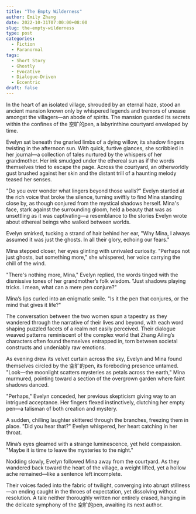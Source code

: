 ```yaml
---
title: "The Empty Wilderness"
author: Emily Zhang
date: 2022-10-31T07:00:00+08:00
slug: the-empty-wilderness
type: post
categories:
  - Fiction
  - Paranormal
tags:
  - Short Story
  - Ghostly
  - Evocative
  - Dialogue-Driven
  - Eccentric
draft: false
---
```


In the heart of an isolated village, shrouded by an eternal haze, stood an ancient mansion known only by whispered legends and tremors of unease amongst the villagers—an abode of spirits. The mansion guarded its secrets within the confines of the 空旷的pen, a labyrinthine courtyard enveloped by time.

Evelyn sat beneath the gnarled limbs of a dying willow, its shadow fingers twisting in the afternoon sun. With quick, furtive glances, she scribbled in her journal—a collection of tales nurtured by the whispers of her grandmother. Her ink smudged under the ethereal sun as if the words themselves tried to escape the page. Across the courtyard, an otherworldly gust brushed against her skin and the distant trill of a haunting melody teased her senses.

"Do you ever wonder what lingers beyond those walls?" Evelyn startled at the rich voice that broke the silence, turning swiftly to find Mina standing close by, as though conjured from the mystical shadows herself. Mina's face, stark against the surrounding gloom, held a beauty that was as unsettling as it was captivating—a resemblance to the stories Evelyn wrote about ethereal beings who walked between worlds.

Evelyn smirked, tucking a strand of hair behind her ear, "Why Mina, I always assumed it was just the ghosts. In all their glory, echoing our fears."

Mina stepped closer, her eyes glinting with unrivaled curiosity. "Perhaps not just ghosts, but something more," she whispered, her voice carrying the chill of the wind.

"There's nothing more, Mina," Evelyn replied, the words tinged with the dismissive tones of her grandmother’s folk wisdom. "Just shadows playing tricks. I mean, what can a mere pen conjure?"

Mina’s lips curled into an enigmatic smile. "Is it the pen that conjures, or the mind that gives it life?"

The conversation between the two women spun a tapestry as they wandered through the narrative of their lives and beyond, with each word shaping puzzled facets of a realm not easily perceived. Their dialogue weaved patterns reminiscent of the complex world that Zhang Ailing’s characters often found themselves entrapped in, torn between societal constructs and undeniably raw emotions.

As evening drew its velvet curtain across the sky, Evelyn and Mina found themselves circled by the 空旷的pen, its foreboding presence untamed. "Look—the moonlight scatters mysteries as petals across the earth," Mina murmured, pointing toward a section of the overgrown garden where faint shadows danced.

"Perhaps," Evelyn conceded, her previous skepticism giving way to an intrigued acceptance. Her fingers flexed instinctively, clutching her empty pen—a talisman of both creation and mystery. 

A sudden, chilling laughter skittered through the branches, freezing them in place. "Did you hear that?" Evelyn whispered, her heart catching in her throat.

Mina’s eyes gleamed with a strange luminescence, yet held compassion. "Maybe it is time to leave the mysteries to the night."

Nodding slowly, Evelyn followed Mina away from the courtyard. As they wandered back toward the heart of the village, a weight lifted, yet a hollow ache remained—like a sentence left incomplete.

Their voices faded into the fabric of twilight, converging into abrupt stillness—an ending caught in the throes of expectation, yet dissolving without resolution. A tale neither thoroughly written nor entirely erased, hanging in the delicate symphony of the 空旷的pen, awaiting its next author.